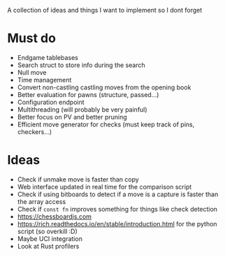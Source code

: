 A collection of ideas and things I want to implement so I dont forget

# Must do
- Endgame tablebases
- Search struct to store info during the search
- Null move
- Time management
- Convert non-castling castling moves from the opening book
- Better evaluation for pawns (structure, passed...)
- Configuration endpoint
- Multithreading (will probably be very painful)
- Better focus on PV and better pruning
- Efficient move generator for checks (must keep track of pins, checkers...)

# Ideas
- Check if unmake move is faster than copy
- Web interface updated in real time for the comparison script
- Check if using bitboards to detect if a move is a capture is faster than the array access
- Check if `const fn` improves something for things like check detection
- https://chessboardjs.com
- https://rich.readthedocs.io/en/stable/introduction.html for the python script (so overkill :D)
- Maybe UCI integration
- Look at Rust profilers